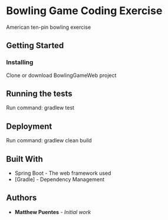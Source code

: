 # Bowling Game Coding Exercise

American ten-pin bowling exercise

## Getting Started


### Installing

Clone or download BowlingGameWeb project

## Running the tests

Run command: gradlew test

## Deployment

Run command: gradlew clean build

## Built With

* Spring Boot - The web framework used
* [Gradle] - Dependency Management
 
## Authors

* **Matthew Puentes** - *Initial work*
